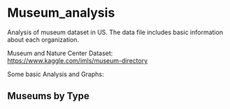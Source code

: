 # Museum_analysis
Analysis of museum dataset in US. The data file includes basic information about each organization. 

Museum and Nature Center Dataset: https://www.kaggle.com/imls/museum-directory

Some basic Analysis and Graphs:

## Museums by Type
